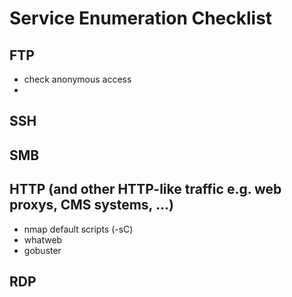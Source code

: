 # Service Enumeration Checklist
## FTP
* check anonymous access
* 
## SSH
## SMB
## HTTP (and other HTTP-like traffic e.g. web proxys, CMS systems, ...)
* nmap default scripts (-sC)
* whatweb
* gobuster
## RDP
